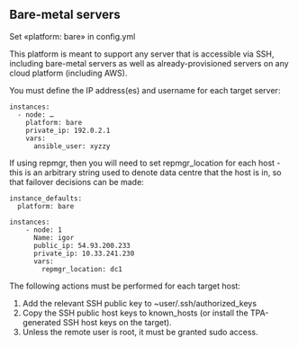 Bare-metal servers
------------------

Set «platform: bare» in config.yml

This platform is meant to support any server that is accessible via SSH,
including bare-metal servers as well as already-provisioned servers on
any cloud platform (including AWS).

You must define the IP address(es) and username for each target server:

```
instances:
  - node: …
    platform: bare
    private_ip: 192.0.2.1
    vars:
      ansible_user: xyzzy
```
If using repmgr, then you will need to set repmgr_location for each host - this is an arbitrary string used to denote data centre that the host is in, so that failover decisions can be made:
```
instance_defaults:
  platform: bare

instances:
    - node: 1
      Name: igor
      public_ip: 54.93.200.233
      private_ip: 10.33.241.230
      vars:
        repmgr_location: dc1
```
The following actions must be performed for each target host:

1. Add the relevant SSH public key to ~user/.ssh/authorized_keys
2. Copy the SSH public host keys to known_hosts (or install the
   TPA-generated SSH host keys on the target).
3. Unless the remote user is root, it must be granted sudo access.
